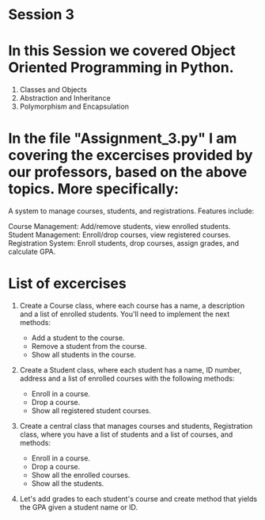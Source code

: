 # Session 3

# In this Session we covered Object Oriented Programming in Python.  
1) Classes and Objects
2) Abstraction and Inheritance
3) Polymorphism and Encapsulation

# In the file "Assignment_3.py" I am covering the excercises provided by our professors, based on the above topics.  More specifically:

A system to manage courses, students, and registrations. Features include:

Course Management: Add/remove students, view enrolled students.
Student Management: Enroll/drop courses, view registered courses.
Registration System: Enroll students, drop courses, assign grades, and calculate GPA.

# List of excercises 
1. Create a Course class, where each course has a name, a description and a list of enrolled students. You'll need to implement the next methods:
    - Add a student to the course.
    - Remove a student from the course.
    - Show all students in the course.
  
      
2. Create a Student class, where each student has a name, ID number, address and a list of enrolled courses with the following methods:
    - Enroll in a course.
    - Drop a course.
    - Show all registered student courses.

3. Create a central class that manages courses and students, Registration class, where you have a list of students and a list of courses, and methods:
    - Enroll in a course.
    - Drop a course.
    - Show all the enrolled courses.
    - Show all the students.

4. Let's add grades to each student's course and create method that yields the GPA given a student name or ID.

